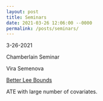 ```yaml
---
layout: post
title: Seminars
date: 2021-03-26 12:06:00 --0000
permalink: /posts/seminars/
---
```


3-26-2021

Chamberlain Seminar

Vira Semenova

[Better Lee Bounds](https://sites.google.com/view/semenovavira/research?authuser=0)

ATE with large number of covariates.